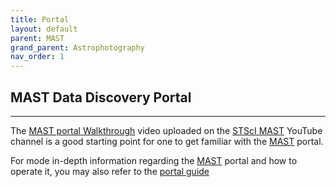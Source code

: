 ```yaml
---
title: Portal
layout: default
parent: MAST
grand_parent: Astrophotography
nav_order: 1
---
```


## MAST Data Discovery Portal

---

The [MAST portal Walkthrough](https://youtu.be/vvwBiKv-How?si=QxTJPwxZoHLbTXVZ) video uploaded on the [STScI MAST](https://www.youtube.com/@STScIMAST) YouTube channel is a good starting point for one to get familiar with the [MAST](.) portal.

For mode in-depth information regarding the [MAST](.) portal and how to operate it, you may also refer to the [portal guide](https://outerspace.stsci.edu/display/MASTDOCS/Portal+Guide)

